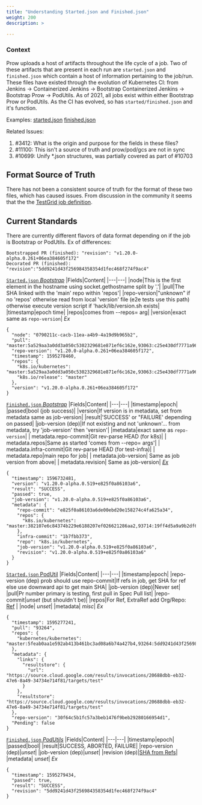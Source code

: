 ```yaml
---
title: "Understanding Started.json and Finished.json"
weight: 200
description: >
  
---
```


### Context
Prow uploads a host of artifacts throughout the life cycle of a job. Two of these artifacts that are present in each run are `started.json` and `finished.json` which contain a host of information pertaining to the job/run. These files have existed through the evolution of Kubernetes CI: from Jenkins -> Containerized Jenkins -> Bootstrap Containerized Jenkins -> Bootstrap Prow -> PodUtils. As of 2021, all jobs exist within either Bootstrap Prow or PodUtils. As the CI has evolved, so has `started/finished.json` and it's function.

Examples:
[started.json](https://storage.googleapis.com/kubernetes-jenkins/pr-logs/pull/test-infra/27816/pull-test-infra-verify-lint/1584987912955498496/started.json)
[finished.json](https://storage.googleapis.com/kubernetes-jenkins/pr-logs/pull/test-infra/27816/pull-test-infra-verify-lint/1584987912955498496/finished.json)

Related Issues:

1. #3412: What is the origin and purpose for the fields in these files?
2. #11100: This isn't a source of truth and prow/pod/gcs are not in sync
3. #10699: Unify *.json structures, was partially covered as part of #10703

## Format Source of Truth
There has not been a consistent source of truth for the format of these two files, which has caused issues. From discussion in the community it seems that the the [TestGrid job definition](https://github.com/GoogleCloudPlatform/testgrid/blob/master/metadata/job.go).

## Current Standards
There are currently different flavors of data format depending on if the job is Bootstrap or PodUtils. Ex of differences:
```
Bootstrapped PR (finished): "revision": "v1.20.0-alpha.0.261+06ea384605f172"
Decorated PR (finished): "revision":"5dd9241d43f256984358354d1fec468f274f9ac4"
```

[`Started.json` *Bootstrap*](https://github.com/kubernetes/test-infra/blob/a1a207e4cd847671f0a53553c664e24d26c9cdf7/jenkins/bootstrap.py#L315)
|Fields|Content|
|---|---|
|node|This is the first element in the hostname using socket.gethostname split by '.'|
|pull|The SHA linked with the 'main' repo within 'repos'|
|repo-version|"unknown" if no 'repos' otherwise read from local 'version' file (e2e tests use this path) otherwise execute version script if 'hack/lib/version.sh exists|
|timestamp|epoch time|
|repos|comes from --repos= arg|
|version|exact same as `repo-version`|
*Ex*
```
{
  "node": "0790211c-cacb-11ea-a4b9-4a19d9b965b2",
  "pull": "master:5a529aa3a0dd3a050c5302329681e871ef6c162e,93063:c25e430df7771a96c9a004d8500473a4f2ef55d3",
  "repo-version": "v1.20.0-alpha.0.261+06ea384605f172",
  "timestamp": 1595278460,
  "repos": {
    "k8s.io/kubernetes": "master:5a529aa3a0dd3a050c5302329681e871ef6c162e,93063:c25e430df7771a96c9a004d8500473a4f2ef55d3",
    "k8s.io/release": "master"
  },
  "version": "v1.20.0-alpha.0.261+06ea384605f172"
}
```

[`Finished.json` *Bootstrap*](https://github.com/kubernetes/test-infra/blob/1a958b0c2b6ddbb813bf6d23fe6b5714e9812e38/jenkins/bootstrap.py#L521)
|Fields|Content|
|---|---|
|timestamp|epoch|
|passed|bool (job success)|
|version|If version is in metadata, set from metadata same as job-version|
|result|'SUCCESS' or "FAILURE' depending on passed|
|job-version (dep)|If not existing and not 'unknown'... from metadata, try 'job-version' then 'version'|
|metadata|exact same as `repo-version`|
| metadata.repo-commit|Git rev-parse HEAD (for k8s)|
| metadata.repos|Same as started 'comes from --repo= args'|
| metadata.infra-commit|Git rev-parse HEAD (for test-infra)|
| metadata.repo|main repo for job|
| metadata.job-version| Same as job version from above|
| metadata.revision| Same as job-version|
*[Ex](https://prow.k8s.io/view/gcs/kubernetes-jenkins/pr-logs/pull/93714/pull-kubernetes-node-e2e/1291409525907132416/)*
```
{
  "timestamp": 1596732481,
  "version": "v1.20.0-alpha.0.519+e825f0a86103a6",
  "result": "SUCCESS",
  "passed": true,
  "job-version": "v1.20.0-alpha.0.519+e825f0a86103a6",
  "metadata": {
    "repo-commit": "e825f0a86103a6de00ebd20e158274c4fa625a34",
    "repos": {
      "k8s.io/kubernetes": "master:382107e6c84374b229e6188207ef026621286aa2,93714:19ff4d5a9a9b2df60019854f119e269ee035bbee"
    },
    "infra-commit": "1b7fbb373",
    "repo": "k8s.io/kubernetes",
    "job-version": "v1.20.0-alpha.0.519+e825f0a86103a6",
    "revision": "v1.20.0-alpha.0.519+e825f0a86103a6"
  }
}
```

[`Started.json` PodUtil](https://github.com/kubernetes-sigs/prow/blob/db89760fea406dd2813e331c3d52b53b5bcbd140/pkg/pod-utils/downwardapi/jobspec.go#L213)
|Fields|Content|
|---|---|
|timestamp|epoch|
|repo-version (dep) prob should use repo-commit|If refs in job, get SHA for ref else use downward api to get main SHA|
|job-version (dep)|Never set|
|pull|Pr number primary is testing, first pull in Spec Pull list|
|repo-commit|*unset* (but shouldn't be)|
|repos|For Ref, ExtraRef add Org/Repo: [Ref](https://github.com/kubernetes-sigs/prow/blob/db89760fea406dd2813e331c3d52b53b5bcbd140/pkg/apis/prowjobs/v1/types.go#L1174) |
|node| *unset*|
|metadata| *misc*|
*Ex*
```
{
  "timestamp": 1595277241,
  "pull": "93264",
  "repos": {
    "kubernetes/kubernetes": "master:5feab0aa1e592ab413b461bc3ad08a6b74a427b4,93264:5dd9241d43f256984358354d1fec468f274f9ac4"
  },
  "metadata": {
    "links": {
      "resultstore": {
        "url": "https://source.cloud.google.com/results/invocations/20688dbb-eb32-47e6-8a49-34734e714f81/targets/test"
      }
    },
    "resultstore": "https://source.cloud.google.com/results/invocations/20688dbb-eb32-47e6-8a49-34734e714f81/targets/test"
  },
  "repo-version": "30f64c5b1fc57a3beb1476f9beb29280166954d1",
  "Pending": false
}
```

[`Finished.json` *PodUtils*](https://github.com/kubernetes-sigs/prow/blob/db89760fea406dd2813e331c3d52b53b5bcbd140/pkg/sidecar/run.go#L297)
|Fields|Content|
|---|---|
|timestamp|epoch|
|passed|bool|
|result|SUCCESS, ABORTED, FAILURE|
|repo-version (dep)|*unset*|
|job-version (dep)|*unset*|
|revision (dep)|[SHA from Refs](https://github.com/kubernetes-sigs/prow/blob/db89760fea406dd2813e331c3d52b53b5bcbd140/pkg/pod-utils/downwardapi/jobspec.go#L175)|
|metadata| *unset*|
*Ex*
```
{
  "timestamp": 1595279434,
  "passed": true,
  "result": "SUCCESS",
  "revision": "5dd9241d43f256984358354d1fec468f274f9ac4"
}
```

